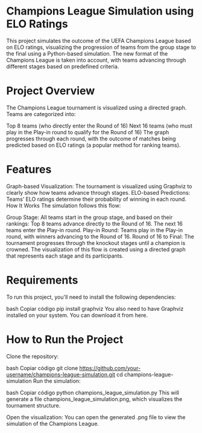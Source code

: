 # Champions League Simulation using ELO Ratings
This project simulates the outcome of the UEFA Champions League based on ELO ratings, visualizing the progression of teams from the group stage to the final using a Python-based simulation. The new format of the Champions League is taken into account, with teams advancing through different stages based on predefined criteria.

# Project Overview
The Champions League tournament is visualized using a directed graph. Teams are categorized into:

Top 8 teams (who directly enter the Round of 16)
Next 16 teams (who must play in the Play-in round to qualify for the Round of 16)
The graph progresses through each round, with the outcome of matches being predicted based on ELO ratings (a popular method for ranking teams).

# Features
Graph-based Visualization: The tournament is visualized using Graphviz to clearly show how teams advance through stages.
ELO-based Predictions: Teams’ ELO ratings determine their probability of winning in each round.
How It Works
The simulation follows this flow:

Group Stage: All teams start in the group stage, and based on their rankings:
Top 8 teams advance directly to the Round of 16.
The next 16 teams enter the Play-in round.
Play-in Round: Teams play in the Play-in round, with winners advancing to the Round of 16.
Round of 16 to Final: The tournament progresses through the knockout stages until a champion is crowned.
The visualization of this flow is created using a directed graph that represents each stage and its participants.

# Requirements
To run this project, you'll need to install the following dependencies:

bash
Copiar código
pip install graphviz
You also need to have Graphviz installed on your system. You can download it from here.

# How to Run the Project
Clone the repository:

bash
Copiar código
git clone https://github.com/your-username/champions-league-simulation.git
cd champions-league-simulation
Run the simulation:

bash
Copiar código
python champions_league_simulation.py
This will generate a file champions_league_simulation.png, which visualizes the tournament structure.

Open the visualization: You can open the generated .png file to view the simulation of the Champions League.


